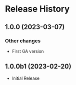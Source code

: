 # Release History

## 1.0.0 (2023-03-07)

### Other changes

- First GA version

## 1.0.0b1 (2023-02-20)

* Initial Release
